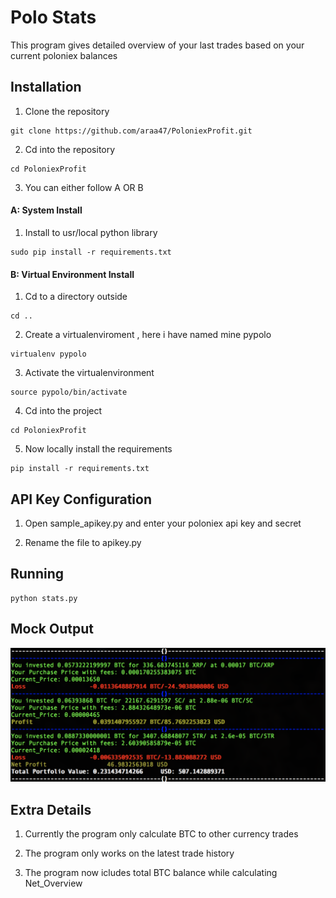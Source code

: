 # Polo Stats 

This program gives detailed overview of your last trades based on your current poloniex balances

## Installation

1) Clone the repository 
```
git clone https://github.com/araa47/PoloniexProfit.git 
```

2) Cd into the repository 
```
cd PoloniexProfit 
```

3) You can either follow A OR B 

#### A: System Install 

1) Install to usr/local python library

```
sudo pip install -r requirements.txt 
```

#### B: Virtual Environment Install 

1) Cd to a directory outside

```
cd ..
```

2) Create a virtualenviroment , here i have named mine pypolo

```
virtualenv pypolo 
```

3) Activate the virtualenvironment

```
source pypolo/bin/activate
```

4) Cd into the project
```
cd PoloniexProfit 
```
5) Now locally install the requirements
```
pip install -r requirements.txt
```



## API Key Configuration 

1) Open sample_apikey.py and enter your poloniex api key and secret 

2) Rename the file to apikey.py 

## Running 

```
python stats.py 

```
## Mock Output

![Image of Output](outputexample.png)

## Extra Details 

1) Currently the program only calculate BTC to other currency trades 

2) The program only works on the latest trade history 

3) The program now icludes total BTC balance while calculating Net_Overview